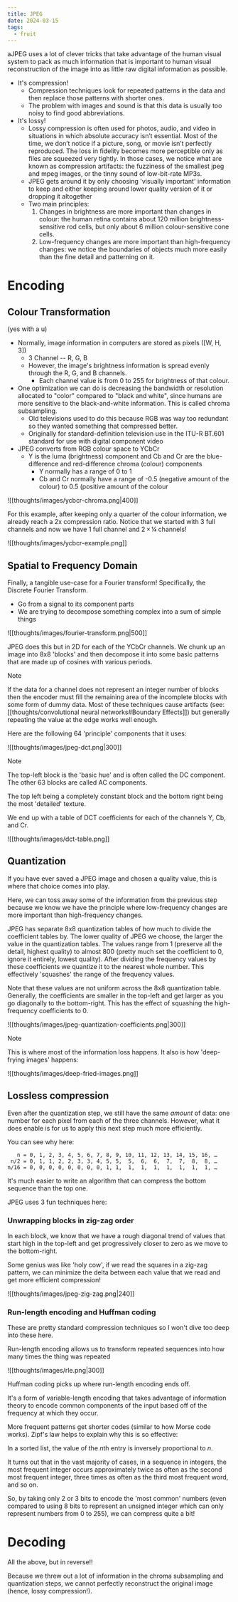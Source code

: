 ```yaml
---
title: JPEG
date: 2024-03-15
tags:
  - fruit
---
```

aJPEG uses a lot of clever tricks that take advantage of the human visual system to pack as much information that is important to human visual reconstruction of the image into as little raw digital information as possible.


- It's compression!
	- Compression techniques look for repeated patterns in the data and then replace those patterns with shorter ones.
	- The problem with images and sound is that this data is usually too noisy to find good abbreviations.
- It's lossy!
	- Lossy compression is often used for photos, audio, and video in situations in which absolute accuracy isn’t essential. Most of the time, we don’t notice if a picture, song, or movie isn’t perfectly reproduced. The loss in fidelity becomes more perceptible only as files are squeezed very tightly. In those cases, we notice what are known as compression artifacts: the fuzziness of the smallest jpeg and mpeg images, or the tinny sound of low-bit-rate MP3s.
	- JPEG gets around it by only choosing 'visually important' information to keep and either keeping around lower quality version of it or dropping it altogether
	- Two main principles:
		1. Changes in brightness are more important than changes in colour: the human retina contains about 120 million brightness-sensitive rod cells, but only about 6 million colour-sensitive cone cells.
		2. Low-frequency changes are more important than high-frequency changes: we notice the boundaries of objects much more easily than the fine detail and patterning on it.



# Encoding
## Colour Transformation
(yes with a u)

- Normally, image information in computers are stored as pixels ([W, H, 3])
	- 3 Channel -- R, G, B
	- However, the image's brightness information is spread evenly through the R, G, and B channels.
		- Each channel value is from 0 to 255 for brightness of that colour.
- One optimization we can do is decreasing the bandwidth or resolution allocated to "color" compared to "black and white", since humans are more sensitive to the black-and-white information. This is called chroma subsampling.
	- Old televisions used to do this because RGB was way too redundant so they wanted something that compressed better.
	- Originally for standard-definition television use in the ITU-R BT.601 standard for use with digital component video
- JPEG converts from RGB colour space to YCbCr
	- Y is the luma (brightness) component and Cb and Cr are the blue-difference and red-difference chroma (colour) components
		- Y normally has a range of 0 to 1
		- Cb and Cr normally have a range of -0.5 (negative amount of the colour) to 0.5 (positive amount of the colour

![[thoughts/images/ycbcr-chroma.png|400]]

For this example, after keeping only a quarter of the colour information, we already reach a 2x compression ratio. Notice that we started with 3 full channels and now we have 1 full channel and 2 × ¼ channels!

![[thoughts/images/ycbcr-example.png]]

## Spatial to Frequency Domain

Finally, a tangible use-case for a Fourier transform! Specifically, the Discrete Fourier Transform.

- Go from a signal to its component parts
- We are trying to decompose something complex into a sum of simple things

![[thoughts/images/fourier-transform.png|500]]

JPEG does this but in 2D for each of the YCbCr channels. We chunk up an image into 8x8 'blocks' and then decompose it into some basic patterns that are made up of cosines with various periods.

> [!note]
> If the data for a channel does not represent an integer number of blocks then the encoder must fill the remaining area of the incomplete blocks with some form of dummy data. Most of these techniques cause artifacts (see: [[thoughts/convolutional neural networks#Boundary Effects]]) but generally repeating the value at the edge works well enough.

Here are the following 64 'principle' components that it uses:

![[thoughts/images/jpeg-dct.png|300]]

> [!note]
> The top-left block is the 'basic hue' and is often called the DC component. The other 63 blocks are called AC components.

The top left being a completely constant block and the bottom right being the most 'detailed' texture.

We end up with a table of DCT coefficients for each of the channels Y, Cb, and Cr.

![[thoughts/images/dct-table.png]]

## Quantization

If you have ever saved a JPEG image and chosen a quality value, this is where that choice comes into play.

Here, we can toss away some of the information from the previous step because we know we have the principle where low-frequency changes are more important than high-frequency changes.

JPEG has separate 8x8 quantization tables of how much to divide the coefficient tables by. The lower quality of JPEG we choose, the larger the value in the quantization tables. The values range from 1 (preserve all the detail, highest quality) to almost 800 (pretty much set the coefficient to 0, ignore it entirely, lowest quality). After dividing the frequency values by these coefficients we quantize it to the nearest whole number. This effectively 'squashes' the range of the frequency values.

Note that these values are not uniform across the 8x8 quantization table. Generally, the coefficients are smaller in the top-left and get larger as you go diagonally to the bottom-right. This has the effect of squashing the high-frequency coefficients to 0.

![[thoughts/images/jpeg-quantization-coefficients.png|300]]

> [!note]
> This is where most of the information loss happens. It also is how 'deep-frying images' happens:
> 
> ![[thoughts/images/deep-fried-images.png]]

## Lossless compression

Even after the quantization step, we still have the same _amount_ of data: one number for each pixel from each of the three channels. However, what it does enable is for us to apply this next step much more efficiently.

You can see why here:

```
   n = 0, 1, 2, 3, 4, 5, 6, 7, 8, 9, 10, 11, 12, 13, 14, 15, 16, …
 n/2 = 0, 1, 1, 2, 2, 3, 3, 4, 5, 5,  5,  6,  6,  7,  7,  8,  8, …
n/16 = 0, 0, 0, 0, 0, 0, 0, 0, 1, 1,  1,  1,  1,  1,  1,  1,  1, …
```

It's much easier to write an algorithm that can compress the bottom sequence than the top one.

JPEG uses 3 fun techniques here:
### Unwrapping blocks in zig-zag order

In each block, we know that we have a rough diagonal trend of values that start high in the top-left and get progressively closer to zero as we move to the bottom-right.

Some genius was like 'holy cow', if we read the squares in a zig-zag pattern, we can minimize the delta between each value that we read and get more efficient compression!

![[thoughts/images/jpeg-zig-zag.png|240]]

### Run-length encoding and Huffman coding
These are pretty standard compression techniques so I won't dive too deep into these here.

Run-length encoding allows us to transform repeated sequences into how many times the thing was repeated

![[thoughts/images/rle.png|300]]

Huffman coding picks up where run-length encoding ends off. 

It's a form of variable-length encoding that takes advantage of information theory to encode common components of the input based off of the frequency at which they occur.

More frequent patterns get shorter codes (similar to how Morse code works). Zipf's law helps to explain why this is so effective:

In a sorted list, the value of the $n$th entry is inversely proportional to $n$. 

It turns out that in the vast majority of cases, in a sequence in integers, the most frequent integer occurs approximately twice as often as the second most frequent integer, three times as often as the third most frequent word, and so on.

So, by taking only 2 or 3 bits to encode the 'most common' numbers (even compared to using 8 bits to represent an unsigned integer which can only represent numbers from 0 to 255), we can compress quite a bit!

# Decoding
All the above, but in reverse!!

Because we threw out a lot of information in the chroma subsampling and quantization steps, we cannot perfectly reconstruct the original image (hence, lossy compression!).